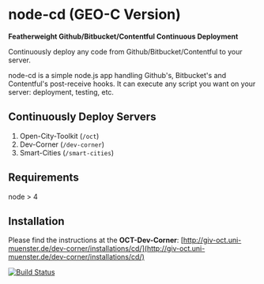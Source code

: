 node-cd (GEO-C Version)
=======

**Featherweight Github/Bitbucket/Contentful Continuous Deployment**

Continuously deploy any code from Github/Bitbucket/Contentful to your server.

node-cd is a simple node.js app handling Github's, Bitbucket's and Contentful's post-receive hooks.
It can execute any script you want on your server: deployment, testing, etc.

## Continuously Deploy Servers

1. Open-City-Toolkit (`/oct`)
2. Dev-Corner (`/dev-corner`)
3. Smart-Cities (`/smart-cities`)

## Requirements

node > 4

## Installation

Please find the instructions at the **OCT-Dev-Corner**: [http://giv-oct.uni-muenster.de/dev-corner/installations/cd/](http://giv-oct.uni-muenster.de/dev-corner/installations/cd/)

[![Build Status](https://travis-ci.org/A21z/node-cd.svg)](https://travis-ci.org/A21z/node-cd)

